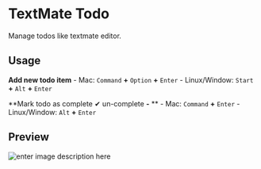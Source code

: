 # TextMate Todo
Manage todos like textmate editor.
## Usage

**Add new todo item**
    - Mac:   `Command` **+**  `Option` **+**    `Enter` 
    - Linux/Window:   `Start` **+**  `Alt` **+**    `Enter`   
    
**Mark todo as complete ✔  un-complete **-** **
    - Mac:   `Command` **+**    `Enter` 
    - Linux/Window:   `Alt` **+**    `Enter`   

## Preview
![enter image description here](https://raw.githubusercontent.com/devbith/taskmate-todo/main/resources/preview.gif)


